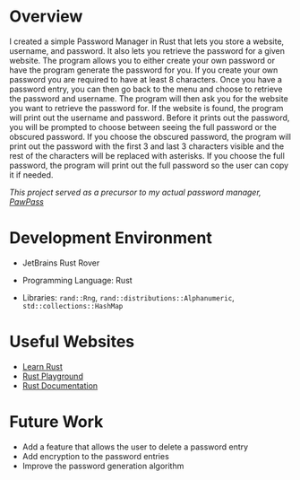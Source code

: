 # Overview

I created a simple Password Manager in Rust that lets you store a website, username, and password. It also lets you retrieve the password for a given website. The program allows you to either create your own password or have the program generate the password for you. If you create your own password you are required to have at least 8 characters. Once you have a password entry, you can then go back to the menu and choose to retrieve the password and username. The program will then ask you for the website you want to retrieve the password for. If the website is found, the program will print out the username and password. Before it prints out the password, you will be prompted to choose between seeing the full password or the obscured password. If you choose the obscured password, the program will print out the password with the first 3 and last 3 characters visible and the rest of the characters will be replaced with asterisks. If you choose the full password, the program will print out the full password so the user can copy it if needed.


*This project served as a precursor to my actual password manager, [PawPass](https://github.com/seth-linares/PawPass)*




# Development Environment

* JetBrains Rust Rover

* Programming Language: Rust

* Libraries: `rand::Rng`, `rand::distributions::Alphanumeric`, `std::collections::HashMap`

# Useful Websites



- [Learn Rust](https://www.rust-lang.org/learn)
- [Rust Playground](https://play.rust-lang.org/?version=stable&mode=debug&edition=2021)
- [Rust Documentation](https://doc.rust-lang.org/book/)

# Future Work


- Add a feature that allows the user to delete a password entry
- Add encryption to the password entries
- Improve the password generation algorithm
